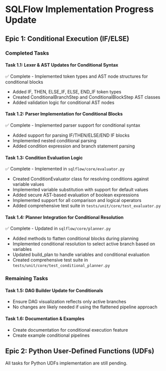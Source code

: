 # SQLFlow Implementation Progress Update

## Epic 1: Conditional Execution (IF/ELSE)

### Completed Tasks

#### Task 1.1: Lexer & AST Updates for Conditional Syntax
✅ Complete - Implemented token types and AST node structures for conditional blocks
- Added IF, THEN, ELSE_IF, ELSE, END_IF token types
- Created ConditionalBranchStep and ConditionalBlockStep AST classes
- Added validation logic for conditional AST nodes

#### Task 1.2: Parser Implementation for Conditional Blocks
✅ Complete - Implemented parser support for conditional syntax
- Added support for parsing IF/THEN/ELSE/END IF blocks
- Implemented nested conditional parsing
- Added condition expression and branch statement parsing

#### Task 1.3: Condition Evaluation Logic
✅ Complete - Implemented in `sqlflow/core/evaluator.py`
- Created ConditionEvaluator class for resolving conditions against variable values
- Implemented variable substitution with support for default values
- Added secure AST-based evaluation of boolean expressions
- Implemented support for all comparison and logical operators
- Added comprehensive test suite in `tests/unit/core/test_evaluator.py`

#### Task 1.4: Planner Integration for Conditional Resolution
✅ Complete - Updated in `sqlflow/core/planner.py`
- Added methods to flatten conditional blocks during planning
- Implemented conditional resolution to select active branch based on variables
- Updated build_plan to handle variables and conditional evaluation
- Created comprehensive test suite in `tests/unit/core/test_conditional_planner.py`

### Remaining Tasks

#### Task 1.5: DAG Builder Update for Conditionals
- Ensure DAG visualization reflects only active branches
- No changes are likely needed if using the flattened pipeline approach

#### Task 1.6: Documentation & Examples
- Create documentation for conditional execution feature
- Create example conditional pipelines

## Epic 2: Python User-Defined Functions (UDFs)

All tasks for Python UDFs implementation are still pending. 